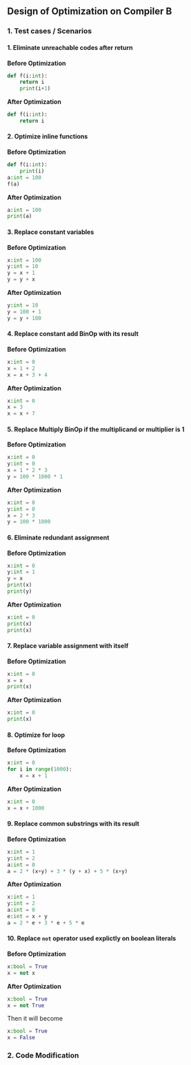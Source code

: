 ## Design of Optimization on Compiler B

### 1. Test cases / Scenarios

#### 1. Eliminate unreachable codes after return

**Before Optimization**
```python
def f(i:int):
    return i
    print(i+1)
```
**After Optimization**
```python
def f(i:int):
    return i
```

#### 2. Optimize inline functions

**Before Optimization**
```python
def f(i:int):
    print(i)
a:int = 100
f(a)
```
**After Optimization**
```python
a:int = 100
print(a)
```

#### 3. Replace constant variables

**Before Optimization**
```python
x:int = 100
y:int = 10
y = x + 1
y = y + x
```
**After Optimization**

```python
y:int = 10
y = 100 + 1
y = y + 100
```

#### 4. Replace constant add BinOp with its result

**Before Optimization**
```python
x:int = 0
x = 1 + 2
x = x + 3 + 4
```
**After Optimization**
```python
x:int = 0
x = 3
x = x + 7
```

#### 5. Replace Multiply BinOp if the multiplicand or multiplier is 1

**Before Optimization**
```python
x:int = 0
y:int = 0
x = 1 * 2 * 3
y = 100 * 1000 * 1
```
**After Optimization**
```python
x:int = 0
y:int = 0
x = 2 * 3
y = 100 * 1000
```

#### 6. Eliminate redundant assignment

**Before Optimization**
```python
x:int = 0
y:int = 1
y = x
print(x)
print(y)
```

**After Optimization**
```python
x:int = 0
print(x)
print(x)
```

#### 7. Replace variable assignment with itself 

**Before Optimization**
```python
x:int = 0
x = x
print(x)
```
**After Optimization**
```python
x:int = 0
print(x)
```

#### 8. Optimize for loop

**Before Optimization**
```python
x:int = 0
for i in range(1000):
    x = x + 1
```
**After Optimization**
```python
x:int = 0
x = x + 1000
```

#### 9. Replace common substrings with its result

**Before Optimization**
```python
x:int = 1
y:int = 2
a:int = 0
a = 2 * (x+y) + 3 * (y + x) + 5 * (x+y)
```

**After Optimization**

```python
x:int = 1
y:int = 2
a:int = 0
e:int = x + y
a = 2 * e + 3 * e + 5 * e
```

#### 10. Replace `not` operator used explictly on boolean literals

**Before Optimization**
```python
x:bool = True
x = not x
```
**After Optimization**
```python
x:bool = True
x = not True
```

Then it will become

```python
x:bool = True
x = False
```

### 2. Code Modification
